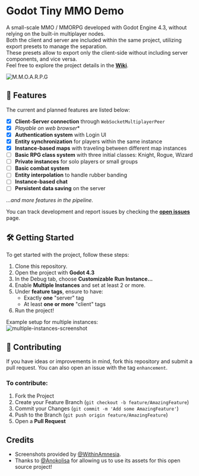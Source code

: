 # Godot Tiny MMO Demo

A small-scale MMO / MMORPG developed with Godot Engine 4.3, without relying on the built-in multiplayer nodes.  
Both the client and server are included within the same project, utilizing export presets to manage the separation.  
These presets allow to export only the client-side without including server components, and vice versa.  
Feel free to explore the project details in the [**Wiki**](https://github.com/SlayHorizon/godot-tiny-mmo-demo/wiki).

![M.M.O.A.R.P.G](https://github.com/user-attachments/assets/8831d50b-7350-47b2-adbc-5d1cb3992301)

## 🚀 Features

The current and planned features are listed below:

- [X] **Client-Server connection** through `WebSocketMultiplayerPeer`
- [x] *Playable on web browser**
- [X] **Authentication system** with Login UI
- [X] **Entity synchronization** for players within the same instance
- [X] **Instance-based maps** with traveling between different map instances
- [ ] **Basic RPG class system** with three initial classes: Knight, Rogue, Wizard
- [ ] **Private instances** for solo players or small groups
- [ ] **Basic combat system**
- [ ] **Entity interpolation** to handle rubber banding
- [ ] **Instance-based chat**
- [ ] **Persistent data saving** on the server

*...and more features in the pipeline.*

You can track development and report issues by checking the [**open issues**](https://github.com/SlayHorizon/godot-tiny-mmo-template/issues) page.

## 🛠️ Getting Started

To get started with the project, follow these steps:
1. Clone this repository.
2. Open the project with **Godot 4.3**
3. In the Debug tab, choose **Customizable Run Instance...**
4. Enable **Multiple Instances** and set at least 2 or more.
5. Under **feature tags**, ensure to have:
   - Exactly **one** "server" tag
   - At least **one or more** "client" tags
6. Run the project!

Example setup for multiple instances:  
![multiple-instances-screenshot](https://github.com/user-attachments/assets/5cf7cc61-e8e6-468d-b917-b505a59168cf)

## 🤝 Contributing

If you have ideas or improvements in mind, fork this repository and submit a pull request. You can also open an issue with the tag `enhancement`.

### To contribute:
1. Fork the Project
2. Create your Feature Branch (`git checkout -b feature/AmazingFeature`)
3. Commit your Changes (`git commit -m 'Add some AmazingFeature'`)
4. Push to the Branch (`git push origin feature/AmazingFeature`)
5. Open a **Pull Request**

## Credits
- Screenshots provided by [@WithinAmnesia](https://github.com/WithinAmnesia).  
- Thanks to [@Anokolisa](https://anokolisa.itch.io/dungeon-crawler-pixel-art-asset-pack) for allowing us to use its assets for this open source project!
